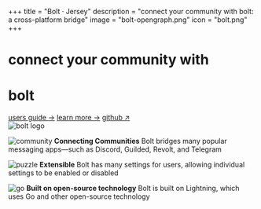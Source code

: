 +++
title = "Bolt · Jersey"
description = "connect your community with bolt: a cross-platform bridge"
image = "bolt-opengraph.png"
icon = "bolt.png"
+++

<div class="hero"><div>

# connect your community with

# bolt

<span aria-label="button group">
<a class="primary button" href="/lightning/bridge/users">users guide -></a>
<a class="button" href="/lightning">learn more -></a>
<a class="button" href="https://github.com/williamhorning/lightning" target="_blank">github ↗</a>
</span></div><img alt="bolt logo" src="/assets/bolt.png"></div>
<div class="cardgrid"><div class="card">

![community](/assets/community.svg)
**Connecting Communities**
Bolt bridges many popular messaging apps—such as Discord, Guilded, Revolt,
and Telegram

</div><div class="card">

![puzzle](/assets/puzzle.svg)
**Extensible**
Bolt has many settings for users, allowing individual settings to be enabled or disabled

</div><div class="card">

![go](/assets/go.svg)
**Built on open-source technology**
Bolt is built on Lightning, which uses Go and other open-source technology

</div></div>
